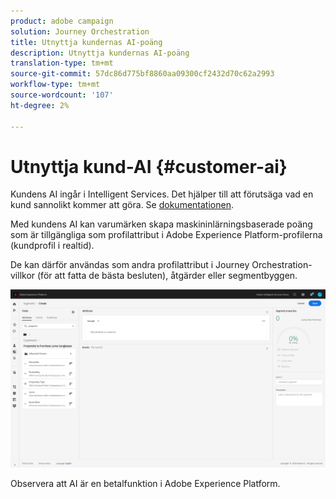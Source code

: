 ```yaml
---
product: adobe campaign
solution: Journey Orchestration
title: Utnyttja kundernas AI-poäng
description: Utnyttja kundernas AI-poäng
translation-type: tm+mt
source-git-commit: 57dc86d775bf8860aa09300cf2432d70c62a2993
workflow-type: tm+mt
source-wordcount: '107'
ht-degree: 2%

---
```



# Utnyttja kund-AI {#customer-ai}

Kundens AI ingår i Intelligent Services. Det hjälper till att förutsäga vad en kund sannolikt kommer att göra. Se [dokumentationen](https://docs.adobe.com/content/help/en/experience-platform/intelligent-services/customer-ai/overview.html).

Med kundens AI kan varumärken skapa maskininlärningsbaserade poäng som är tillgängliga som profilattribut i Adobe Experience Platform-profilerna (kundprofil i realtid).

De kan därför användas som andra profilattribut i Journey Orchestration-villkor (för att fatta de bästa besluten), åtgärder eller segmentbyggen.

![](../assets/customer-ai.png)

Observera att AI är en betalfunktion i Adobe Experience Platform.


